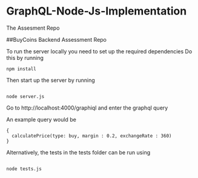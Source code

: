 # GraphQL-Node-Js-Implementation
The Assesment Repo

##BuyCoins Backend Assessment Repo

To run the server locally you need to set up the required dependencies
Do this by running
```
npm install

```
Then start up the server by running 
```

node server.js

```
Go to http://localhost:4000/graphiql and enter the graphql query 

An example query would be 

```
{
  calculatePrice(type: buy, margin : 0.2, exchangeRate : 360) 
}
```
Alternatively, the tests in the tests folder can be run using

```

node tests.js

```
